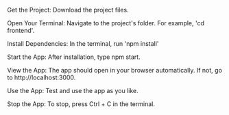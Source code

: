 Get the Project:
Download the project files.

Open Your Terminal:
Navigate to the project's folder. For example, 'cd frontend'.

Install Dependencies:
In the terminal, run 'npm install'

Start the App:
After installation, type npm start.

View the App:
The app should open in your browser automatically. If not, go to http://localhost:3000.

Use the App:
Test and use the app as you like.

Stop the App:
To stop, press Ctrl + C in the terminal.

<!-- These instructions assume that you have Node.js and npm already installed on your computer. If not, you should install Node.js first, as it includes npm. I am currently using node 16.15.0 version. -->
